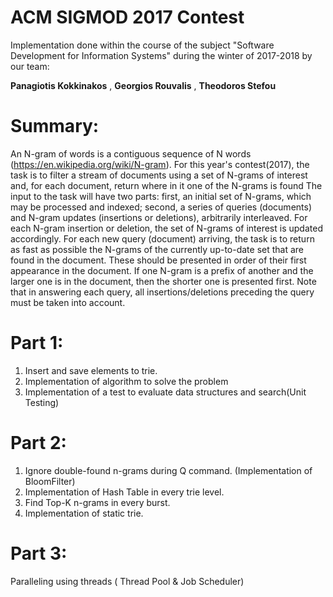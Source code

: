 # ACM SIGMOD 2017 Contest

Implementation done within the course of the subject "Software Development for Information Systems" during the winter of 2017-2018 by our team:

**Panagiotis Kokkinakos** , **Georgios Rouvalis** , **Theodoros Stefou** 

# Summary:

An N-gram of words is a contiguous sequence of N words (https://en.wikipedia.org/wiki/N-gram). For this year's contest(2017), the task is to filter a stream of documents using a set of N-grams of interest and, for each document, return where in it one of the N-grams is found The input to the task will have two parts: first, an initial set of N-grams, which may be processed and indexed; second, a series of queries (documents) and N-gram updates (insertions or deletions), arbitrarily interleaved. For each N-gram insertion or deletion, the set of N-grams of interest is updated accordingly. For each new query (document) arriving, the task is to return as fast as possible the N-grams of the currently up-to-date set that are found in the document. These should be presented in order of their first appearance in the document. If one N-gram is a prefix of another and the larger one is in the document, then the shorter one is presented first. Note that in answering each query, all insertions/deletions preceding the query must be taken into account.

# Part 1:

1. Insert and save elements to trie.
2. Implementation of algorithm to solve the problem
3. Implementation of a test to evaluate data structures and search(Unit Testing)

# Part 2:

1. Ignore double-found n-grams during Q command. (Implementation of BloomFilter)
2. Implementation of Hash Table in every trie level.
3. Find Top-K n-grams in every burst.
4. Implementation of static trie.

# Part 3:

Paralleling using threads ( Thread Pool & Job Scheduler)